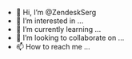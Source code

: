 - 👋 Hi, I’m @ZendeskSerg
- 👀 I’m interested in ...
- 🌱 I’m currently learning ...
- 💞️ I’m looking to collaborate on ...
- 📫 How to reach me ...

<!---
ZendeskSerg/ZendeskSerg is a ✨ special ✨ repository because its `README.md` (this file) appears on your GitHub profile.
You can click the Preview link to take a look at your changes.
--->
